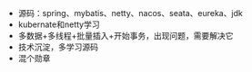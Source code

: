 - 源码：spring、mybatis、netty、nacos、seata、eureka、jdk
- kubernate和netty学习
- 多数据+多线程+批量插入+开始事务，出现问题，需要解决它
- 技术沉淀，多学习源码
- 混个勋章

